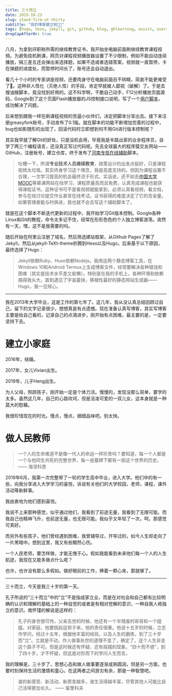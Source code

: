 ```yaml
---
title: 三十而立
date: 2019-10-23
slug: stand-firm-at-thirty
subtitle: "我的博客建立啦🎉📢"
tags: [hugo, hexo, jekyll, git, github, blog, ghlearning, assist, userscript]
dropCapAfterHr: true
---
```


八月，为拿到评职称所需的继续教育证书，我开始坐电脑前面刷继续教育课程视频。为避免挂机刷课，网页对课程视频播放器设置了不少限制，例如不能自动连续播放，隔三差五还会弹出来选择题，如果不选或者选错答案，视频就一直暂停，卡在弹题的进度处，而暂停时间长了，账号还会自动退出。

看几十个小时的专家讲座视频，还要肉身守在电脑前面目不转睛，简直不能更难受了😤。这种非人性化（灭绝人性）的手段，肯定早就被人鄙视（破解）了。于是去搜油猴脚本，竟没找到好用的。这不科学啊，干脆自己动手，F12分析播放页面源码，Google到了这个页面Flash播放器的JS控制接口说明，写了一个[用户脚本](/tech/ghlearning-assist/)，成功解决了问题。

后来想到跟我一样在刷课程视频的苦逼小伙伴们，决定把脚本分享出去。接下来注册greasyfork账号，手动发布了0.1版。就在脚本的功能不断增加完善的过程中，bug也如影随形的出现了，回滚代码时立即想到何不用Git进行版本控制呢？<!--more-->

其实我早就了解Git的好处，只是没机会用，毕竟我是半路出家的业余程序员，自学了两三个编程语言，还没真正写过代码呢。先去全球最大的程序猿交友网站——GitHub，注册账号，建立仓库，终于发布了[河南专技在线辅助][hnzjzx]脚本。

> 吐槽一下，所谓**专业技术人员继续教育**，政策设计的出发点挺好，只是课程视频太垃圾。其实终身学习这个理念，我是高度支持的。但因为课程设置不合理，一次学习提高的机会最终流于形式。实话说，还不如去[中国大学MOOC][MOOC]等慕课网站在线学习，课程质量高而且免费，认真完成课程也能获得课程证书。这种证书可不是看视频就能拿到，必须认真看视频，看文档，参与在线讨论提交作业甚至在线考试。证书获得的难度决定了它的含金量。如果管理者能与时俱进，我也就不会去写这个辅助脚本了。

就是在这个脚本不断迭代更新的过程中，我开始学习Git版本控制。Google各种Linux和Git的教程，命令太多记不住，经常在形形色色的个人独立博客游荡。突然有一天，嘿，这不是我需要的吗。

随后开始在阿里云注册了域名，然后筛选建站框架，从Github Pages了解了Jekyll，然后从jekyll-TeXt-theme折腾到Hexo以及Hugo。后来基于以下原因，最终选择了Hugo：

> Jekyll依赖Ruby，Huxo依赖Nodejs。我用这两个静态博客工具，在Windows 10和Android Termux上生成博客文件，经常要解决各种错误和困难（其实是技术水平差又偷懒）。特别是在我的手机上，各种环境和依赖搞得我头大。直到遇见了宇宙最快，移植性最好的静态网站生成器——Hugo，我一见倾心。

---

我在2013年大学毕业，这是工作的第七年了。这几年，我从没认真总结回顾过自己，留下的文字记录很少，想想真是有点遗憾。现在准备认真写博客，其实写博客主要是给自己看的，记录自己的点滴进步，刚开始有点困难，最主要的是，一定要坚持下去。

# 建立小家庭

2016年，结婚。

2017年，女儿Vivian出生。

2019年，儿子Heng出生。

为人父母，照顾孩子，刚开始一定是个体力活。慢慢的，发现没那么简单，要学的太多。虽然这几年，自己的心路坎坷，但是活泼可爱的一双儿女，这本身就是一种莫大的慰藉。

我很珍惜现在的时光。慢点，慢点，细细品味吧。别太快。

# 做人民教师

>  一个人的生命难道不是像一代人的命运一样珍贵吗？要知道，每一个人都是一个与他同生共死的完整世界，每一座墓碑下都有一部这个世界的历史。 —— 海涅科恩 

2019年6月，我第一次完整带了一轮的学生高中毕业，进入大学。他们中的有一些，向我分享进入大学学习的喜悦，诉说有关他们的大学校园，老师，课程，课外活动等新鲜事。

我由衷地为他们感到喜悦。

我说不上来那种感觉，似乎通过他们，我看到了前途无量，我看到了无限可能。而我自己也精神飞升，也前途无量，也无限可能。我似乎又年轻了一次，呵，那感觉可真好。

而另外有些孩子，他们曾经遇到困难，我曾辅导过，开导过的，如今人生却走向了一片黑暗中。想到这里，我又有些黯然心伤。

一个人民老师，要怎样做，才能无愧于心。假如我能看到未来他们每一个人的人生航迹，我现在又能多做点什么呢？

也许，也许没有那么多假如。做好眼前的工作，捧着一颗心来，那就够了。

---

三十而立，今天是我三十岁的第一天。

孔子所说的“三十而立”中的“立”不是指成家立业，而是在对社会和自己都有比较明确的认识和理解的基础上的一种自觉的或者是有相对觉解的意识，一种自我人格独立的意识。南怀瑾的解说是这样的：

> 孔子的身世很可怜，父亲去世的时候，他还有一个半残废的哥哥和一个姐姐，对家庭，他要挑起这担子来，他的责任很重。他说十五岁的时候，立志作学问，经过十五年，根据他丰富的经验，以及人生的磨炼，到了三十岁而“立”。立就是不动，作人做事处世的道理不变了，确定了，这个人生非走这个路子不可。但是这时候还有怀疑，还有摇摆的现象，“四十而不惑”，到了四十岁，才不怀疑，但这是对形而下的学问人生而言。 

我的理解是，三十岁了，思想心态和做人做事要逐渐成熟圆润，但是另一方面，也要时刻保持生活的激情和童心。在这两者之间游刃有余，那是一种智慧吧。

> 谁的新感受、新活动、新质变越多，谁生活得越丰富，尽管其他人可能比自己活得更加长久。 —— 留里科夫

[hnzjzx]: https://greasyfork.org/zh-CN/scripts/389705-河南专技在线辅助	"河南专技在线"
[MOOC]:  https://www.icourse163.org/	"中国大学MOOC"
